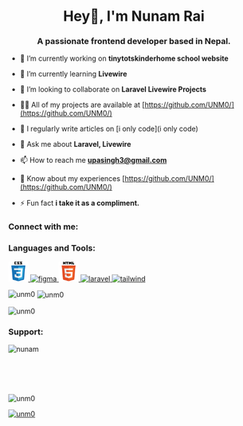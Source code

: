 <h1 align="center">Hey👋, I'm Nunam Rai</h1>
<h3 align="center">A passionate frontend developer based in Nepal.</h3>

- 🔭 I’m currently working on **tinytotskinderhome school website**

- 🌱 I’m currently learning **Livewire**

- 👯 I’m looking to collaborate on **Laravel Livewire Projects**

- 👨‍💻 All of my projects are available at [https://github.com/UNM0/](https://github.com/UNM0/)

- 📝 I regularly write articles on [i only code](i only code)

- 💬 Ask me about **Laravel, Livewire**

- 📫 How to reach me **upasingh3@gmail.com**

- 📄 Know about my experiences [https://github.com/UNM0/](https://github.com/UNM0/)

- ⚡ Fun fact **i take it as a compliment.**

<h3 align="left">Connect with me:</h3>
<p align="left">
</p>

<h3 align="left">Languages and Tools:</h3>
<p align="left"> <a href="https://www.w3schools.com/css/" target="_blank" rel="noreferrer"> <img src="https://raw.githubusercontent.com/devicons/devicon/master/icons/css3/css3-original-wordmark.svg" alt="css3" width="40" height="40"/> </a> <a href="https://www.figma.com/" target="_blank" rel="noreferrer"> <img src="https://www.vectorlogo.zone/logos/figma/figma-icon.svg" alt="figma" width="40" height="40"/> </a> <a href="https://www.w3.org/html/" target="_blank" rel="noreferrer"> <img src="https://raw.githubusercontent.com/devicons/devicon/master/icons/html5/html5-original-wordmark.svg" alt="html5" width="40" height="40"/> </a> <a href="https://laravel.com/" target="_blank" rel="noreferrer"> <img src="https://laravel.com/img/logomark.min.svg" alt="laravel" width="40" height="40"/> </a> <a href="https://tailwindcss.com/" target="_blank" rel="noreferrer"> <img src="https://www.vectorlogo.zone/logos/tailwindcss/tailwindcss-icon.svg" alt="tailwind" width="40" height="40"/> </a> </p> 
<p><img align="left" src="https://github-readme-stats.vercel.app/api/top-langs?username=unm0&show_icons=true&locale=en&layout=compact" alt="unm0" /></p>

<p>&nbsp;<img align="center" src="https://github-readme-stats.vercel.app/api?username=unm0&show_icons=true&locale=en" alt="unm0" /></p>

<p><img align="center" src="https://github-readme-streak-stats.herokuapp.com/?user=unm0&" alt="unm0" /></p>

<h3 align="left">Support:</h3>
<p><a href="https://www.buymeacoffee.com/nunam"> <img align="left" src="https://cdn.buymeacoffee.com/buttons/v2/default-yellow.png" height="50" width="210" alt="nunam" /></a></p><br><br><br><br><br>
<p align="left"> <img src="https://komarev.com/ghpvc/?username=unm0&label=Profile%20views&color=0e75b6&style=flat" alt="unm0" /> </p>

<p align="left"> <a href="https://github.com/ryo-ma/github-profile-trophy"><img src="https://github-profile-trophy.vercel.app/?username=unm0" alt="unm0" /></a> </p>

<p align="left"> <a href="https://twitter.com/" target="blank"><img src="https://img.shields.io/twitter/follow/?logo=twitter&style=for-the-badge" alt="" /></a> </p>
